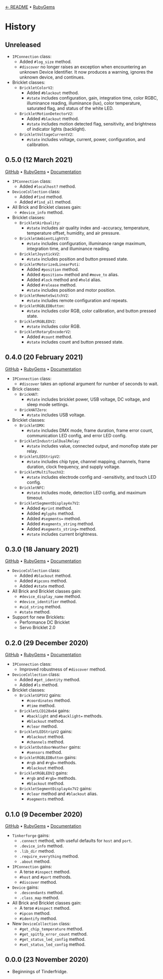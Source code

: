 [← README](README.md) • [RubyGems](https://rubygems.org/gems/tinderfridge/versions)

# History

## Unreleased

* `IPConnection` class:
    * Added `#log_size` method.
    * `#discover` no longer raises an exception when encountering an unknown Device Identifier. It now produces a warning, ignores the unknown device, and continues.
* Bricklet classes:
    * `BrickletColorV2`:
        * Added `#blackout` method.
        * `#state` includes configuration, gain, integration time, color RGBC, illuminance reading, illuminance (lux), color temperature, saturated flag, and status of the white LED.
    * `BrickletMotionDetectorV2`:
        * Added `#blackout` method.
        * `#state` includes motion detected flag, sensitivity, and brightness of indicator lights (backlight).
    * `BrickletVoltageCurrentV2`:
        * `#state` includes voltage, current, power, configuration, and calibration.

## 0.5.0 (12 March 2021)
[GitHub](https://github.com/lllisteu/tinderfridge/releases/tag/v0.5.0) • [RubyGems](https://rubygems.org/gems/tinderfridge/versions/0.5.0) • [Documentation](https://www.rubydoc.info/gems/tinderfridge/0.5.0)

* `IPConnection` class:
    * Added `#localhost?` method.
* `DeviceCollection` class:
    * Added `#find` method.
    * Added `#find_all` method.
* All Brick and Bricklet classes gain:
    * `#device_info` method.
* Bricklet classes:
    * `BrickletAirQuality`:
        * `#state` includes air quality index and -accuracy, temperature, temperature offset, humidity, and air pressure.
    * `BrickletAmbientLightV3`:
        * `#state` includes configuration, illuminance range maximum, integration time, and illuminance reading.
    * `BrickletJoystickV2`:
        * `#state` includes position and button pressed state.
    * `BrickletMotorizedLinearPoti`:
        * Added `#position` method.
        * Added `#position=` method and `#move_to` alias.
        * Added `#lock` method and `#hold` alias.
        * Added `#release` method.
        * `#state` includes position and motor position.
    * `BrickletRemoteSwitchV2`:
        * `#state` includes remote configuration and repeats.
    * `BrickletRGBLEDButton`:
        * `#state` includes color RGB, color calibration, and button pressed state.
    * `BrickletRGBLEDV2`:
        * `#state` includes color RGB.
    * `BrickletRotaryEncoderV2`:
        * Added `#count` method.
        * `#state` includes count and button pressed state.

## 0.4.0 (20 February 2021)
[GitHub](https://github.com/lllisteu/tinderfridge/releases/tag/v0.4.0) • [RubyGems](https://rubygems.org/gems/tinderfridge/versions/0.4.0) • [Documentation](https://www.rubydoc.info/gems/tinderfridge/0.4.0)

* `IPConnection` class:
    * `#discover` takes an optional argument for number of seconds to wait.
* Brick classes:
    * `BrickHAT`:
        * `#state` includes bricklet power, USB voltage, DC voltage, and sleep mode settings.
    * `BrickHATZero`:
        * `#state` includes USB voltage.
* Bricklet classes:
    * `BrickletDMX`:
        * `#state` includes DMX mode, frame duration, frame error count, communication LED config, and error LED config.
    * `BrickletIndustrialDualRelay`:
        * `#state` includes value, connected output, and monoflop state per relay.
    * `BrickletLEDStripV2`:
        * `#state` includes chip type, channel mapping, channels, frame duration, clock frequency, and supply voltage.
    * `BrickletMultiTouchV2`:
        * `#state` includes electrode config and -sensitivity, and touch LED config.
    * `BrickletNFC`:
        * `#state` includes mode, detection LED config, and maximum timeout.
    * `BrickletSegmentDisplay4x7V2`:
        * Added `#print` method.
        * Added `#glyphs` method.
        * Added `#segments=` method.
        * Added `#segments_string` method.
        * Added `#segments_string=` method.
        * `#state` includes current brightness.

## 0.3.0 (18 January 2021)
[GitHub](https://github.com/lllisteu/tinderfridge/releases/tag/v0.3.0) • [RubyGems](https://rubygems.org/gems/tinderfridge/versions/0.3.0) • [Documentation](https://www.rubydoc.info/gems/tinderfridge/0.3.0)

* `DeviceCollection` class:
    * Added `#blackout` method.
    * Added `#ipcons` method.
    * Added `#state` method.
* All Brick and Bricklet classes gain:
    * `#device_display_name` method.
    * `#device_identifier` method.
    * `#uid_string` method.
    * `#state` method.
* Support for new Bricklets:
    * Performance DC Bricklet
    * Servo Bricklet 2.0

## 0.2.0 (29 December 2020)
[GitHub](https://github.com/lllisteu/tinderfridge/releases/tag/v0.2.0) • [RubyGems](https://rubygems.org/gems/tinderfridge/versions/0.2.0) • [Documentation](https://www.rubydoc.info/gems/tinderfridge/0.2.0)

* `IPConnection` class:
    * Improved robustness of `#discover` method.
* `DeviceCollection` class:
    * Added `#get_identity` method.
    * Added `#ls` method.
* Bricklet classes:
    * `BrickletGPSV2` gains:
        * `#coordinates` method.
        * `#time` method.
    * `BrickletLCD128x64` gains:
        * `#backlight` and `#backlight=` methods.
        * `#blackout` method.
        * `#clear` method.
    * `BrickletLEDStripV2` gains:
        * `#blackout` method.
        * `#channels` method.
    * `BrickletOutdoorWeather` gains:
        * `#sensors` method.
    * `BrickletRGBLEDButton` gains:
        * `#rgb` and `#rgb=` methods.
        * `#blackout` method.
    * `BrickletRGBLEDV2` gains:
        * `#rgb` and `#rgb=` methods.
        * `#blackout` method.
    * `BrickletSegmentDisplay4x7V2` gains:
        * `#clear` method and `#blackout` alias.
        * `#segments` method.

## 0.1.0 (9 December 2020)
[GitHub](https://github.com/lllisteu/tinderfridge/releases/tag/v0.1.0) • [RubyGems](https://rubygems.org/gems/tinderfridge/versions/0.1.0) • [Documentation](https://www.rubydoc.info/gems/tinderfridge/0.1.0)

* `Tinkerforge` gains:
    * `.connect` method, with useful defaults for `host` and `port`.
    * `.device_info` method.
    * `.lib_dir` method.
    * `.require_everything` method.
    * `.about` method.
* `IPConnection` gains:
    * A terse `#inspect` method.
    * `#host` and `#port` methods.
    * `#discover` method.
* `Device` gains:
    * `.descendants` method.
    * `.class_map` method.
* All Brick and Bricklet classes gain:
    * A terse `#inspect` method.
    * `#ipcon` method.
    * `#identify` method.
* New `DeviceCollection` class:
    * `#get_chip_temperature` method.
    * `#get_spitfp_error_count` method.
    * `#get_status_led_config` method.
    * `#set_status_led_config` method.

## 0.0.0 (23 November 2020)

 * Beginnings of Tinderfridge.
